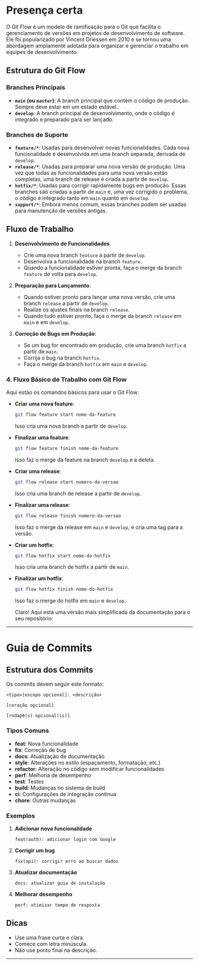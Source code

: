 # Presença certa

O Git Flow é um modelo de ramificação para o Git que facilita o gerenciamento de versões em projetos de desenvolvimento de software. Ele foi popularizado por Vincent Driessen em 2010 e se tornou uma abordagem amplamente adotada para organizar e gerenciar o trabalho em equipes de desenvolvimento.

## Estrutura do Git Flow

### Branches Principais

- **`main` (ou `master`)**: A branch principal que contém o código de produção. Sempre deve estar em um estado estável.
- **`develop`**: A branch principal de desenvolvimento, onde o código é integrado e preparado para ser lançado.

### Branches de Suporte

- **`feature/*`**: Usadas para desenvolver novas funcionalidades. Cada nova funcionalidade é desenvolvida em uma branch separada, derivada de `develop`.
- **`release/*`**: Usadas para preparar uma nova versão de produção. Uma vez que todas as funcionalidades para uma nova versão estão completas, uma branch de release é criada a partir de `develop`.
- **`hotfix/*`**: Usadas para corrigir rapidamente bugs em produção. Essas branches são criadas a partir de `main` e, uma vez corrigido o problema, o código é integrado tanto em `main` quanto em `develop`.
- **`support/*`**: Embora menos comum, essas branches podem ser usadas para manutenção de versões antigas.

## Fluxo de Trabalho

1. **Desenvolvimento de Funcionalidades**:
   - Crie uma nova branch `feature` a partir de `develop`.
   - Desenvolva a funcionalidade na branch `feature`.
   - Quando a funcionalidade estiver pronta, faça o merge da branch `feature` de volta para `develop`.

2. **Preparação para Lançamento**:
   - Quando estiver pronto para lançar uma nova versão, crie uma branch `release` a partir de `develop`.
   - Realize os ajustes finais na branch `release`.
   - Quando tudo estiver pronto, faça o merge da branch `release` em `main` e em `develop`.

3. **Correção de Bugs em Produção**:
   - Se um bug for encontrado em produção, crie uma branch `hotfix` a partir de `main`.
   - Corrija o bug na branch `hotfix`.
   - Faça o merge da branch `hotfix` em `main` e `develop`.


### 4. Fluxo Básico de Trabalho com Git Flow
Aqui estão os comandos básicos para usar o Git Flow:
- **Criar uma nova feature**:
  ```bash
  git flow feature start nome-da-feature
  ```
  Isso cria uma nova branch a partir de `develop`.
- **Finalizar uma feature**:
  ```bash
  git flow feature finish nome-da-feature
  ```
  Isso faz o merge da feature na branch `develop` e a deleta.
- **Criar uma release**:
  ```bash
  git flow release start numero-da-versao
  ```
  Isso cria uma branch de release a partir de `develop`.
- **Finalizar uma release**:
  ```bash
  git flow release finish numero-da-versao
  ```
  Isso faz o merge da release em `main` e `develop`, e cria uma tag para a versão.
- **Criar um hotfix**:
  ```bash
  git flow hotfix start nome-do-hotfix
  ```
  Isso cria uma branch de hotfix a partir de `main`.
- **Finalizar um hotfix**:
  ```bash
  git flow hotfix finish nome-do-hotfix
  ```
  Isso faz o merge do hotfix em `main` e `develop`.

  Claro! Aqui está uma versão mais simplificada da documentação para o seu repositório:

---

# Guia de Commits

## Estrutura dos Commits

Os commits devem seguir este formato:

```
<tipo>[escopo opcional]: <descrição>

[coração opcional]

[rodapé(s) opcional(is)]
```

### Tipos Comuns

- **feat**: Nova funcionalidade
- **fix**: Correção de bug
- **docs**: Atualização de documentação
- **style**: Alterações no estilo (espaçamento, formatação, etc.)
- **refactor**: Alteração no código sem modificar funcionalidades
- **perf**: Melhoria de desempenho
- **test**: Testes
- **build**: Mudanças no sistema de build
- **ci**: Configurações de integração contínua
- **chore**: Outras mudanças

### Exemplos

1. **Adicionar nova funcionalidade**

   ```
   feat(auth): adicionar login com Google
   ```

2. **Corrigir um bug**

   ```
   fix(api): corrigir erro ao buscar dados
   ```

3. **Atualizar documentação**

   ```
   docs: atualizar guia de instalação
   ```

4. **Melhorar desempenho**

   ```
   perf: otimizar tempo de resposta
   ```

## Dicas

- Use uma frase curta e clara.
- Comece com letra minúscula.
- Não use ponto final na descrição.

---


